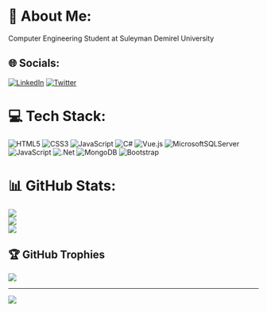 # 💫 About Me:
Computer Engineering Student at Suleyman Demirel University


## 🌐 Socials:
[![LinkedIn](https://img.shields.io/badge/LinkedIn-%230077B5.svg?logo=linkedin&logoColor=white)](https://linkedin.com/in/https://www.linkedin.com/in/sad%C4%B1k-efecan-demircan-562244224/) [![Twitter](https://img.shields.io/badge/Twitter-%231DA1F2.svg?logo=Twitter&logoColor=white)](https://twitter.com/sedemircan) 

# 💻 Tech Stack:
![HTML5](https://img.shields.io/badge/html5-%23E34F26.svg?style=for-the-badge&logo=html5&logoColor=white) ![CSS3](https://img.shields.io/badge/css3-%231572B6.svg?style=for-the-badge&logo=css3&logoColor=white) ![JavaScript](https://img.shields.io/badge/javascript-%23323330.svg?style=for-the-badge&logo=javascript&logoColor=%23F7DF1E) ![C#](https://img.shields.io/badge/c%23-%23239120.svg?style=for-the-badge&logo=c-sharp&logoColor=white) ![Vue.js](https://img.shields.io/badge/vuejs-%2335495e.svg?style=for-the-badge&logo=vuedotjs&logoColor=%234FC08D) ![MicrosoftSQLServer](https://img.shields.io/badge/Microsoft%20SQL%20Sever-CC2927?style=for-the-badge&logo=microsoft%20sql%20server&logoColor=white) ![JavaScript](https://img.shields.io/badge/javascript-%23323330.svg?style=for-the-badge&logo=javascript&logoColor=%23F7DF1E) ![.Net](https://img.shields.io/badge/.NET-5C2D91?style=for-the-badge&logo=.net&logoColor=white) ![MongoDB](https://img.shields.io/badge/MongoDB-%234ea94b.svg?style=for-the-badge&logo=mongodb&logoColor=white) ![Bootstrap](https://img.shields.io/badge/bootstrap-%23563D7C.svg?style=for-the-badge&logo=bootstrap&logoColor=white)
# 📊 GitHub Stats:
![](https://github-readme-stats.vercel.app/api?username=sefedemircan&theme=dark&hide_border=true&include_all_commits=false&count_private=false)<br/>
![](https://github-readme-streak-stats.herokuapp.com/?user=sefedemircan&theme=dark&hide_border=true)<br/>
![](https://github-readme-stats.vercel.app/api/top-langs/?username=sefedemircan&theme=dark&hide_border=true&include_all_commits=false&count_private=false&layout=compact)

## 🏆 GitHub Trophies
![](https://github-profile-trophy.vercel.app/?username=sefedemircan&theme=radical&no-frame=true&no-bg=false&margin-w=4)

---
[![](https://visitcount.itsvg.in/api?id=sefedemircan&icon=0&color=2)](https://visitcount.itsvg.in)

<!-- Proudly created with GPRM ( https://gprm.itsvg.in ) -->

